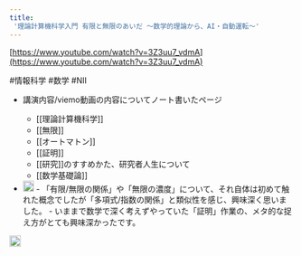 ```yaml
---
title:
 '理論計算機科学入門 有限と無限のあいだ 〜数学的理論から、AI・自動運転〜'
---
```


[https://www.youtube.com/watch?v=3Z3uu7_vdmA](https://www.youtube.com/watch?v=3Z3uu7_vdmA)

#情報科学 #数学
#NII

- 講演内容/viemo動画の内容についてノート書いたページ
    - [[理論計算機科学]]
    - [[無限]]
    - [[オートマトン]]
    - [[証明]]
    - [[研究]]のすすめかた、研究者人生について
    - [[数学基礎論]]

- <img src='https://scrapbox.io/api/pages/blu3mo-public/blu3mo/icon' alt='blu3mo.icon' height="19.5"/>
    - 「有限/無限の関係」や「無限の濃度」について、それ自体は初めて触れた概念でしたが「多項式/指数の関係」と類似性を感じ、興味深く思いました。
    - いままで数学で深く考えずやっていた「証明」作業の、メタ的な捉え方がとても興味深かったです。

<img src='https://scrapbox.io/api/pages/blu3mo-public/情報科学の達人/icon' alt='情報科学の達人.icon' height="19.5"/>
